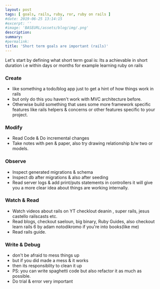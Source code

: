 ```yaml
---
layout: post
tags: [ goals, rails, ruby, ror, ruby on rails ]
#date: 2019-06-25 13:14:15
#excerpt: ''
#image: 'BASEURL/assets/blog/img/.png'
description:
summary:
#permalink:
title: 'Short term goals are important (rails)'
---
```



Let's start by defining what short term goal is:
Its a achievable in short duration i.e within days or months for example learning ruby on rails

### Create
- like something a todo/blog app just to get a hint of how things work in rails
- but only do this you haven't work with MVC architecture before. 
- Otherwise build something that uses some more framework specific features like rails helpers & concerns or other features specific to your project.

###  Modify 
- Read Code & Do incremental changes
- Take notes with pen & paper, also try drawing relationship b/w two or models.

### Observe
- Inspect generated migrations & schema
- Inspect db after migrations & also after seeding
- Read server logs & add print/puts statements in controllers it will give you a more clear idea about things are working internally.


### Watch & Read
- Watch videos about rails on YT checklout deanin , super rails, jesus castello railscasts etc.
- Read blogs, checkout saeloun, big binary, Ruby Guides, also checkout learn rails 6 by adam notodikromo if you're into books(like me)
- Read rails guide.

### Write & Debug
- don't be afraid to mess things up
- but if you did made a mess & it works
- then its responsiblity to clean it up 
- PS: you can write spaghetti code but also refactor it as much as possible.
- Do trial & error very important
